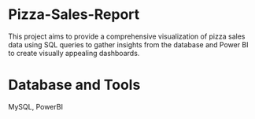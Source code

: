 # Pizza-Sales-Report
This project aims to provide a comprehensive visualization of pizza sales data using SQL queries to gather insights from the database and Power BI to create visually appealing dashboards.
# Database and Tools
MySQL,
PowerBI
